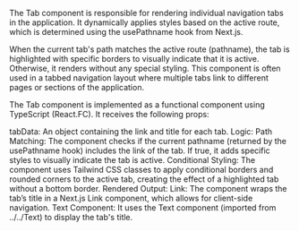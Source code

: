 The Tab component is responsible for rendering individual navigation tabs in the application. It dynamically applies styles based on the active route, which is determined using the usePathname hook from Next.js.

When the current tab's path matches the active route (pathname), the tab is highlighted with specific borders to visually indicate that it is active. Otherwise, it renders without any special styling. This component is often used in a tabbed navigation layout where multiple tabs link to different pages or sections of the application.

The Tab component is implemented as a functional component using TypeScript (React.FC<Props>). It receives the following props:

tabData: An object containing the link and title for each tab.
Logic:
Path Matching: The component checks if the current pathname (returned by the usePathname hook) includes the link of the tab. If true, it adds specific styles to visually indicate the tab is active.
Conditional Styling: The component uses Tailwind CSS classes to apply conditional borders and rounded corners to the active tab, creating the effect of a highlighted tab without a bottom border.
Rendered Output:
Link: The component wraps the tab’s title in a Next.js Link component, which allows for client-side navigation.
Text Component: It uses the Text component (imported from ../../Text) to display the tab's title.